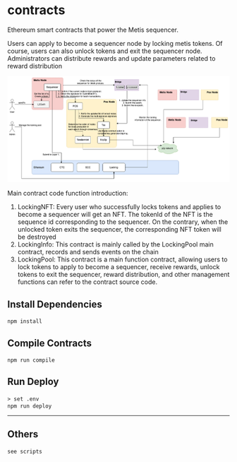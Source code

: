 # contracts
Ethereum smart contracts that power the Metis sequencer.

Users can apply to become a sequencer node by locking metis tokens. Of course, users can also unlock tokens and exit the sequencer node. Administrators can distribute rewards and update parameters related to reward distribution

![This is the overall structure diagram](/images/metis_arch.png)

Main contract code function introduction:
1. LockingNFT: Every user who successfully locks tokens and applies to become a sequencer will get an NFT. The tokenId of the NFT is the sequence id corresponding to the sequencer. On the contrary, when the unlocked token exits the sequencer, the corresponding NFT token will be destroyed
2. LockingInfo: This contract is mainly called by the LockingPool main contract, records and sends events on the chain
3. LockingPool: This contract is a main function contract, allowing users to lock tokens to apply to become a sequencer, receive rewards, unlock tokens to exit the sequencer, reward distribution, and other management functions can refer to the contract source code.

## Install Dependencies
```
npm install
```

## Compile Contracts
```
npm run compile
```

## Run Deploy
```
> set .env
npm run deploy
```
****
## Others
```
see scripts
```
